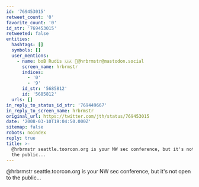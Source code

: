 ```yaml
---
id: '769453015'
retweet_count: '0'
favorite_count: '0'
id_str: '769453015'
retweeted: false
entities:
  hashtags: []
  symbols: []
  user_mentions:
    - name: boB Rudis 🇺🇦 🐘@hrbrmstr@mastodon.social
      screen_name: hrbrmstr
      indices:
        - '0'
        - '9'
      id_str: '5685812'
      id: '5685812'
  urls: []
in_reply_to_status_id_str: '769449667'
in_reply_to_screen_name: hrbrmstr
original_url: https://twitter.com/jth/status/769453015
date: '2008-03-10T19:04:50.000Z'
sitemap: false
robots: noindex
reply: true
title: >-
  @hrbrmstr seattle.toorcon.org is your NW sec conference, but it's not open to
  the public...
---
```


@hrbrmstr seattle.toorcon.org is your NW sec conference, but it's not open to the public...